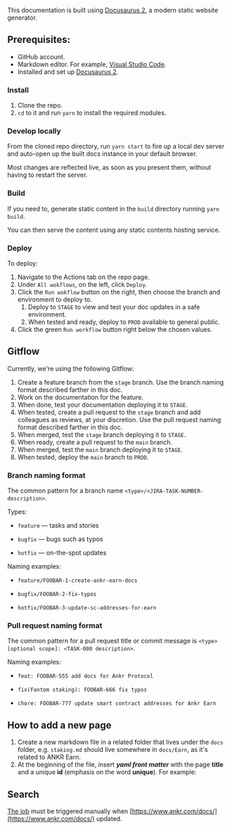 This documentation is built using [Docusaurus 2](https://docusaurus.io/), a modern static website generator.

## Prerequisites:

* GitHub account. 
* Markdown editor. For example, [Visual Studio Code](https://code.visualstudio.com/download).
* Installed and set up [Docusaurus 2](https://docusaurus.io/).

### Install

1. Clone the repo.
2. `cd` to it and run `yarn` to install the required modules. 

### Develop locally

From the cloned repo directory, run `yarn start` to fire up a local dev server and auto-open up the built docs instance in your default browser.

Most changes are reflected live, as soon as you present them, without having to restart the server.

### Build

If you need to, generate static content in the `build` directory running `yarn build`. 

You can then serve the content using any static contents hosting service.

### Deploy

To deploy:
1. Navigate to the Actions tab on the repo page.
2. Under `All wokflows`, on the left, click `Deploy`.
3. Click the `Run wokflow` button on the right, then choose the branch and environment to deploy to.
   1. Deploy to `STAGE` to view and test your doc updates in a safe environment.
   2. When tested and ready, deploy to `PROD` available to general public. 
4. Click the green `Run workflow` button right below the chosen values.

## Gitflow

Currently, we're using the following Gitflow:

1. Create a feature branch from the `stage` branch. Use the branch naming format described farther in this doc.
2. Work on the documentation for the feature.
3. When done, test your documentation deploying it to `STAGE`.
4. When tested, create a pull request to the `stage` branch and add colleagues as reviews, at your discretion. Use the pull request naming format described farther in this doc.
5. When merged, test the `stage` branch deploying it to `STAGE`.
6. When ready, create a pull request to the `main` branch.
7. When merged, test the `main` branch deploying it to `STAGE`.
8. When tested, deploy the `main` branch to `PROD`.

### Branch naming format 

The common pattern for a branch name `<type>/<JIRA-TASK-NUMBER-description>`.

Types: 

* `feature` — tasks and stories

* `bugfix` — bugs such as typos

* `hotfix` — on-the-spot updates

Naming examples:

* `feature/FOOBAR-1-create-ankr-earn-docs`

* `bugfix/FOOBAR-2-fix-typos`

* `hotfix/FOOBAR-3-update-sc-addresses-for-earn`

### Pull request naming format

The common pattern for a pull request title or commit message is `<type>[optional scope]: <TASK-000 description>`.

Naming examples:

* `feat: FOOBAR-555 add docs for Ankr Protocol`

* `fix(Fantom staking): FOOBAR-666 fix typos`

* `chore: FOOBAR-777 update smart contract addresses for Ankr Earn`

## How to add a new page

1. Create a new markdown file in a related folder that lives under the `docs` folder, e.g. `staking.md` should live somewhere in `docs/Earn`, as it's related to ANKR Earn.
2. At the beginning of the file, insert ***yaml front matter*** with the page **title** and a unique **id** (emphasis on the word **unique**). For example:

## Search

[The job](https://github.com/Ankr-network/ankr-docs/actions/workflows/scrape.yml) must be triggered manually when [https://www.ankr.com/docs/](https://www.ankr.com/docs/) updated.